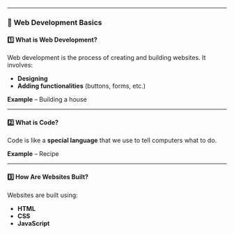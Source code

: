 
---

### 📌 **Web Development Basics**  

#### 1️⃣ **What is Web Development?**  
Web development is the process of creating and building websites. It involves:  
- **Designing**  
- **Adding functionalities** (buttons, forms, etc.)  

**Example** – Building a house  

---  

#### 2️⃣ **What is Code?**  
Code is like a **special language** that we use to tell computers what to do.  

**Example** – Recipe 

---  

#### 3️⃣ **How Are Websites Built?**  
Websites are built using:  
- **HTML**  
- **CSS**  
- **JavaScript**  

